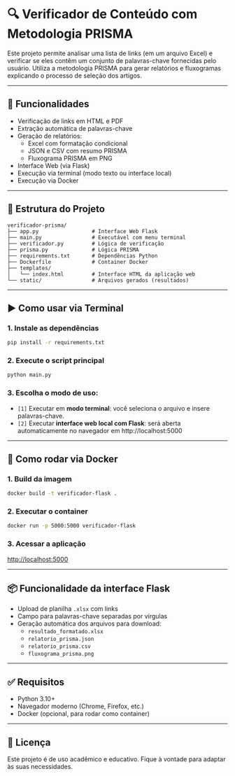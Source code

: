 # 🔍 Verificador de Conteúdo com Metodologia PRISMA

Este projeto permite analisar uma lista de links (em um arquivo Excel) e verificar se eles contêm um conjunto de palavras-chave fornecidas pelo usuário. Utiliza a metodologia PRISMA para gerar relatórios e fluxogramas explicando o processo de seleção dos artigos.

---

## 🧠 Funcionalidades

- Verificação de links em HTML e PDF
- Extração automática de palavras-chave
- Geração de relatórios:
  - Excel com formatação condicional
  - JSON e CSV com resumo PRISMA
  - Fluxograma PRISMA em PNG
- Interface Web (via Flask)
- Execução via terminal (modo texto ou interface local)
- Execução via Docker

---

## 📁 Estrutura do Projeto

```
verificador-prisma/
├── app.py                 # Interface Web Flask
├── main.py                # Executável com menu terminal
├── verificador.py         # Lógica de verificação
├── prisma.py              # Lógica PRISMA
├── requirements.txt       # Dependências Python
├── Dockerfile             # Container Docker
├── templates/
│   └── index.html         # Interface HTML da aplicação web
└── static/                # Arquivos gerados (resultados)
```

---

## ▶️ Como usar via Terminal

### 1. Instale as dependências

```bash
pip install -r requirements.txt
```

### 2. Execute o script principal

```bash
python main.py
```

### 3. Escolha o modo de uso:

- `[1]` Executar em **modo terminal**: você seleciona o arquivo e insere palavras-chave.
- `[2]` Executar **interface web local com Flask**: será aberta automaticamente no navegador em http://localhost:5000

---

## 🐳 Como rodar via Docker

### 1. Build da imagem

```bash
docker build -t verificador-flask .
```

### 2. Executar o container

```bash
docker run -p 5000:5000 verificador-flask
```

### 3. Acessar a aplicação

[http://localhost:5000](http://localhost:5000)

---

## 📦 Funcionalidade da interface Flask

- Upload de planilha `.xlsx` com links
- Campo para palavras-chave separadas por vírgulas
- Geração automática dos arquivos para download:
  - `resultado_formatado.xlsx`
  - `relatorio_prisma.json`
  - `relatorio_prisma.csv`
  - `fluxograma_prisma.png`

---

## ✅ Requisitos

- Python 3.10+
- Navegador moderno (Chrome, Firefox, etc.)
- Docker (opcional, para rodar como container)

---

## 📄 Licença

Este projeto é de uso acadêmico e educativo. Fique à vontade para adaptar às suas necessidades.

